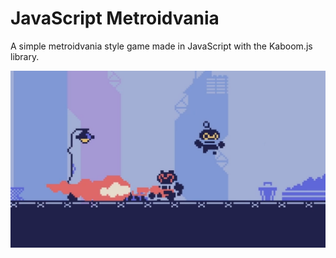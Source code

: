 # JavaScript Metroidvania

A simple metroidvania style game made in JavaScript with the Kaboom.js library.

![image of the game](./screenshot.png)




